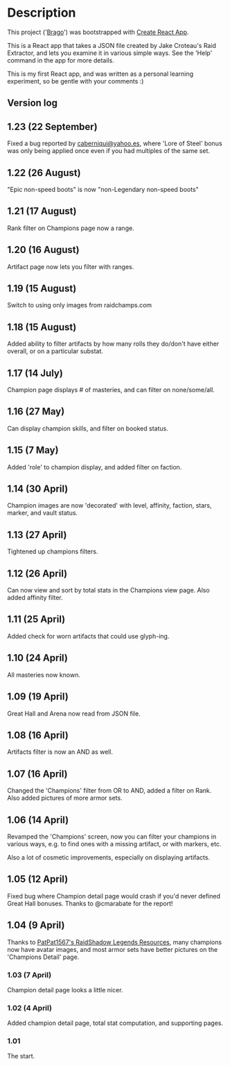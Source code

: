 
# Description

This project ('[Brago](https://github.com/kfishkin/brago)') was bootstrapped with [Create React App](https://github.com/facebook/create-react-app).


This is a React app that takes a JSON file created by
Jake Croteau's Raid Extractor, and lets you examine it
in various simple ways. See the 'Help' command in the app
for more details.

This is my first React app, and was written as a personal
learning experiment, so be gentle with your comments :)

## Version log
## 1.23 (22 September)
  Fixed a bug reported by caberniqui@yahoo.es, where 'Lore of Steel' bonus was only being applied once even if you had multiples of the same set.

## 1.22 (26 August)
"Epic non-speed boots" is now "non-Legendary non-speed boots"

## 1.21 (17 August)
Rank filter on Champions page now a range.

## 1.20 (16 August)
Artifact page now lets you filter with ranges.

## 1.19 (15 August)
Switch to using only images from raidchamps.com

## 1.18 (15 August)
Added ability to filter artifacts by how many rolls they do/don't have
either overall, or on a particular substat.

## 1.17 (14 July)
Champion page displays # of masteries, and can filter on none/some/all.

## 1.16 (27 May)
Can display champion skills, and filter on booked status.

## 1.15 (7 May)
Added 'role' to champion display, and added filter on faction.

## 1.14 (30 April)
Champion images are now 'decorated' with level, affinity, faction, stars, marker, and vault status.

## 1.13 (27 April)
Tightened up champions filters.

## 1.12 (26 April)
Can now view and sort by total stats in the Champions view page.
Also added affinity filter.

## 1.11 (25 April)
Added check for worn artifacts that could use glyph-ing.

## 1.10 (24 April)
All masteries now known.

## 1.09 (19 April)
Great Hall and Arena now read from JSON file.

## 1.08 (16 April)
Artifacts filter is now an AND as well.

## 1.07 (16 April)
Changed the 'Champions' filter from OR to AND, added a filter on Rank. Also added pictures of more armor sets.

## 1.06 (14 April)
Revamped the 'Champions' screen, now you can filter your champions
in various ways, e.g. to find ones with a missing artifact, or
with markers, etc.

Also a lot of cosmetic improvements, especially on displaying
artifacts.

## 1.05 (12 April)
Fixed bug where Champion detail page would crash if you'd never defined
Great Hall bonuses. Thanks to @cmarabate for the report!

## 1.04 (9 April)
Thanks to [PatPat1567's RaidShadow Legends Resources](https://github.com/PatPat1567/RaidShadowLegendsData), many champions now have avatar images, and most armor sets have better pictures on the 'Champions Detail' page.

### 1.03 (7 April)
  Champion detail page looks a little nicer.

### 1.02 (4 April)
  Added champion detail page, total stat computation, and supporting pages.

### 1.01
The start.